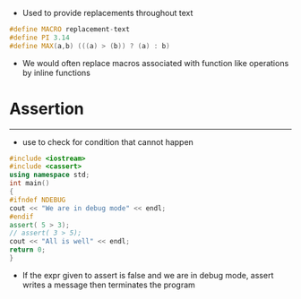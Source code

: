 - Used to provide replacements throughout text
```c++
#define MACRO replacement-text
#define PI 3.14
#define MAX(a,b) (((a) > (b)) ? (a) : b)
```
- We would often replace macros associated with function like operations by inline functions


# Assertion
---
- use to check for condition that cannot happen
```c++
#include <iostream>
#include <cassert>
using namespace std;
int main()
{
#ifndef NDEBUG
cout << "We are in debug mode" << endl;
#endif
assert( 5 > 3);
// assert( 3 > 5);
cout << "All is well" << endl;
return 0;
}
```

- If the expr given to assert is false and we are in debug mode, assert writes a message then terminates the program